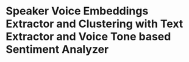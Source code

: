 # Speaker Voice Embeddings Extractor and Clustering with Text Extractor and Voice Tone based Sentiment Analyzer
